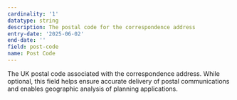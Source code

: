 ```yaml
---
cardinality: '1'
datatype: string
description: The postal code for the correspondence address
entry-date: '2025-06-02'
end-date: ''
field: post-code
name: Post Code
---
```


The UK postal code associated with the correspondence address. While optional, this field helps ensure accurate delivery of postal communications and enables geographic analysis of planning applications.
